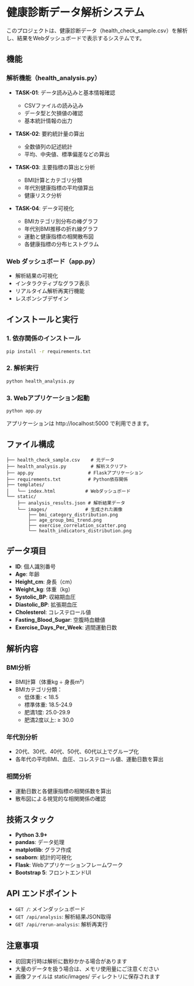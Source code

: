 # 健康診断データ解析システム

このプロジェクトは、健康診断データ（health_check_sample.csv）を解析し、結果をWebダッシュボードで表示するシステムです。

## 機能

### 解析機能（health_analysis.py）
- **TASK-01**: データ読み込みと基本情報確認
  - CSVファイルの読み込み
  - データ型と欠損値の確認
  - 基本統計情報の出力

- **TASK-02**: 要約統計量の算出
  - 全数値列の記述統計
  - 平均、中央値、標準偏差などの算出

- **TASK-03**: 主要指標の算出と分析
  - BMI計算とカテゴリ分類
  - 年代別健康指標の平均値算出
  - 健康リスク分析

- **TASK-04**: データ可視化
  - BMIカテゴリ別分布の棒グラフ
  - 年代別BMI推移の折れ線グラフ
  - 運動と健康指標の相関散布図
  - 各健康指標の分布ヒストグラム

### Web ダッシュボード（app.py）
- 解析結果の可視化
- インタラクティブなグラフ表示
- リアルタイム解析再実行機能
- レスポンシブデザイン

## インストールと実行

### 1. 依存関係のインストール
```bash
pip install -r requirements.txt
```

### 2. 解析実行
```bash
python health_analysis.py
```

### 3. Webアプリケーション起動
```bash
python app.py
```

アプリケーションは http://localhost:5000 で利用できます。

## ファイル構成

```
├── health_check_sample.csv    # 元データ
├── health_analysis.py         # 解析スクリプト
├── app.py                    # Flaskアプリケーション
├── requirements.txt          # Python依存関係
├── templates/
│   └── index.html           # Webダッシュボード
└── static/
    ├── analysis_results.json # 解析結果データ
    └── images/              # 生成された画像
        ├── bmi_category_distribution.png
        ├── age_group_bmi_trend.png
        ├── exercise_correlation_scatter.png
        └── health_indicators_distribution.png
```

## データ項目

- **ID**: 個人識別番号
- **Age**: 年齢
- **Height_cm**: 身長（cm）
- **Weight_kg**: 体重（kg）
- **Systolic_BP**: 収縮期血圧
- **Diastolic_BP**: 拡張期血圧
- **Cholesterol**: コレステロール値
- **Fasting_Blood_Sugar**: 空腹時血糖値
- **Exercise_Days_Per_Week**: 週間運動日数

## 解析内容

### BMI分析
- BMI計算（体重kg ÷ 身長m²）
- BMIカテゴリ分類：
  - 低体重: < 18.5
  - 標準体重: 18.5-24.9
  - 肥満1度: 25.0-29.9
  - 肥満2度以上: ≥ 30.0

### 年代別分析
- 20代、30代、40代、50代、60代以上でグループ化
- 各年代の平均BMI、血圧、コレステロール値、運動日数を算出

### 相関分析
- 運動日数と各健康指標の相関係数を算出
- 散布図による視覚的な相関関係の確認

## 技術スタック

- **Python 3.9+**
- **pandas**: データ処理
- **matplotlib**: グラフ作成
- **seaborn**: 統計的可視化
- **Flask**: Webアプリケーションフレームワーク
- **Bootstrap 5**: フロントエンドUI

## API エンドポイント

- `GET /`: メインダッシュボード
- `GET /api/analysis`: 解析結果JSON取得
- `GET /api/rerun-analysis`: 解析再実行

## 注意事項

- 初回実行時は解析に数秒かかる場合があります
- 大量のデータを扱う場合は、メモリ使用量にご注意ください
- 画像ファイルは static/images/ ディレクトリに保存されます